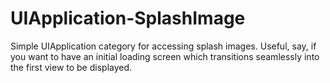 UIApplication-SplashImage
=========================

Simple UIApplication category for accessing splash images. Useful, say, if you want to have an initial loading screen which transitions seamlessly into the first view to be displayed.